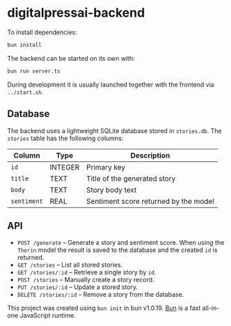 # digitalpressai-backend

To install dependencies:

```bash
bun install
```

The backend can be started on its own with:

```bash
bun run server.ts
```

During development it is usually launched together with the frontend via
`../start.sh`.

## Database

The backend uses a lightweight SQLite database stored in `stories.db`.
The `stories` table has the following columns:

| Column    | Type    | Description                      |
|-----------|---------|----------------------------------|
| `id`      | INTEGER | Primary key                      |
| `title`   | TEXT    | Title of the generated story     |
| `body`    | TEXT    | Story body text                  |
| `sentiment` | REAL  | Sentiment score returned by the model |

## API

- `POST /generate` – Generate a story and sentiment score. When using the
  `Thorin` model the result is saved to the database and the created `id` is
  returned.
- `GET /stories` – List all stored stories.
- `GET /stories/:id` – Retrieve a single story by `id`.
- `POST /stories` – Manually create a story record.
- `PUT /stories/:id` – Update a stored story.
- `DELETE /stories/:id` – Remove a story from the database.

This project was created using `bun init` in bun v1.0.19. [Bun](https://bun.sh) is a fast all-in-one JavaScript runtime.
